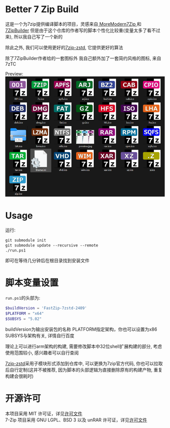 # Better 7 Zip Build

这是一个为7zip提供编译脚本的项目，灵感来自[
MoreModern7Zip
](https://github.com/YukiIsait/MoreModern7Zip)和[7ZipBuilder](https://github.com/YukiIsait/7ZipBuilder) 但是由于这个仓库的作者写的脚本个性化比较重(变量太多了看不过来), 所以我自己写了一个新的  

除此之外, 我们可以使用更好的[7zip-zstd](https://github.com/mcmilk/7-Zip-zstd), 它提供更好的算法  

除了7ZipBuilder作者给的一套图标外 我自己额外加了一套简约风格的图标, 来自7zTC  

Preview:
![preview](image.png)

# Usage

运行:
```shell
git submodule init
git submodule update --recursive --remote
./run.ps1
```
即可在等待几分钟后在根目录找到安装文件

# 脚本变量设置
``run.ps1``的头部为:  

```ps1
$buildVersion = 'FastZip-7zstd-2409'
$PLATFORM = "x64"
$SUBSYS = "5.02"
```

buildVersion为输出安装包的名称 PLATFORM指定架构，你也可以设置为x86 SUBSYS与架构有关, 详情自行百度  

理论上可以进行arm架构的构建, 需要修改脚本中32位shell扩展构建的部分, 考虑使用范围较小, 感兴趣者可以自行查阅  

[7zip-zstd](https://github.com/mcmilk/7-Zip-zstd)采用子模块形式添加到仓库中, 可以更换为7zip官方代码, 你也可以拉取后自行定制(这并不被推荐, 因为脚本的头部逻辑为直接删除原有的构建产物, 重复构建会很耗时)  

# 开源许可

本项目采用 MIT 许可证，详见[许可文件](LICENSE.md)  
7-Zip 项目采用 GNU LGPL、BSD 3 以及 unRAR 许可证，详见[许可文件](https://www.7-zip.org/license.txt)  
